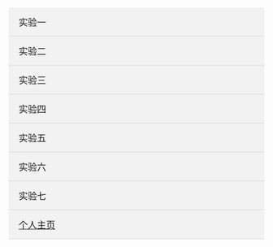 <html>
<head>
<meta charset="utf-8">
<title>主页</title>
</head>

<body>
	<ol class="tree">
       <li>
           <label for="folder1" class="folderOne">实验一</label> <input type="checkbox" id="folder1" />  
              <ol>
                <li class="file folderTwo"><a href="sy1-1.html" title="实验1-1">实验1-1</a></li>  
                <li class="file folderTwo"><a href="sy1-2.html" title="实验1-2">实验1-2</a></li>  
                <li class="file folderTwo"><a href="sy1-3.html" title="实验1-3">实验1-3</a></li>
				<li class="file folderTwo"><a href="sy1-4.html" title="实验1-4">实验1-4</a></li>
				<li class="file folderTwo"><a href="sy1-5.html" title="实验1-5">实验1-5</a></li>
				<li class="file folderTwo"><a href="sy1-6.html" title="实验1-6">实验1-6</a></li>
              </ol>
       </li>  
       <li>  
           <label for="folder2"  class="folderOne">实验二</label> <input type="checkbox" id="folder2" />   
           <ol>  
               <li class="file folderTwo"><a href="sy2-1.html" title="实验2-1">实验2-1</a></li> 
               <li class="file folderTwo"><a href="sy2-2.html" title="实验2-2">实验2-2</a></li>
			   <li class="file folderTwo"><a href="sy2-3.html" title="实验2-3">实验2-3</a></li>
			   <li class="file folderTwo"><a href="sy2-4.html" title="实验2-4">实验2-4</a></li>
           </ol>  
       </li>
		<li>
           <label for="folder3" class="folderOne">实验三</label> <input type="checkbox" id="folder3" />  
              <ol>
                <li class="file folderTwo"><a href="sy3-1.html" title="实验3-1">实验3-1</a></li>  
                <li class="file folderTwo"><a href="sy3-2.html" title="实验3-2">实验3-2</a></li>  
                <li class="file folderTwo"><a href="sy3-3.html" title="实验3-3">实验3-3</a></li>
				<li class="file folderTwo"><a href="sy3-4.html" title="实验3-4">实验3-4</a></li>
				<li class="file folderTwo"><a href="sy3-5.html" title="实验3-5">实验3-5</a></li>
				<li class="file folderTwo"><a href="sy3-6.html" title="实验3-6">实验3-6</a></li>
              </ol>
       </li>  
       <li>  
           <label for="folder4"  class="folderOne">实验四</label> <input type="checkbox" id="folder4"/>   
           <ol>  
               <li class="file folderTwo"><a href="sy4-1.html" title="实验4-1">实验4-1</a></li> 
               <li class="file folderTwo"><a href="sy4-2.html" title="实验4-2">实验4-2</a></li> 
           </ol>  
       </li> 
       <li>  
           <label for="folder5"  class="folderOne">实验五</label> <input type="checkbox" id="folder5"/>
		   <ol>  
               <li class="file folderTwo"><a href="sy5.html" title="实验五">实验五</a></li> 
           </ol>
       </li>
	   <li>  
           <label for="folder6"  class="folderOne">实验六</label> <input type="checkbox" id="folder6"/>
		   <ol>  
               <li class="file folderTwo"><a href="sy6.html" title="实验六">实验六</a></li> 
           </ol>
       </li>
	   <li>  
           <label for="folder7"  class="folderOne">实验七</label> <input type="checkbox" id="folder7"/>
		   <ol>  
               <li class="file folderTwo"><a href="sy7-1.html" title="实验7-1">实验7-1</a></li> 
               <li class="file folderTwo"><a href="sy7-2.html" title="实验7-2">实验7-2</a></li> 
           </ol>
       </li>
	<li>  
           <label for="folder8"  class="folderOne"><a href="main.html" title="个人主页">个人主页</a></label> <input type="checkbox" id="folder8"/>
	</li>
   </ol>
<style type="text/css">  
    .tree {margin: 0;padding: 0;background-color:#f2f2f2;overflow: hidden;}  
    /*隐藏input*/
    .tree li input{position: absolute;left: 0;opacity: 0;z-index: 2;cursor: pointer;height: 1em;width:1em;top: 0;}  
    /*所有菜单项设置统一样式*/
    .tree li {position: relative;list-style: none;}   
    /*一级菜单加下边线*/
    .tree>li{border-bottom: 1px solid #d9d9d9;}
    /*给有子菜单的菜单项添加背景图标*/
    .tree li label {max-width:999px;cursor: pointer;display: block;margin:0 0 0 -50px;padding: 15px 10px 15px 70px;background: url(../../images/cp-detail-arrow-b.png) no-repeat right center;background-position:95% 50%;white-space:nowrap;overflow:hidden;text-overflow: ellipsis; }  
    .tree li label:hover,li label:focus{background-color:#a7a7a7;color:#fff;}
    /*清除所有展开的子菜单的display*/
    .tree li input + ol{display: none;}  
    /*当input被选中时，给所有展开的子菜单设置样式*/
    .tree input:checked + ol {padding-left:14px;height: auto;display: block;}  
    .tree input:checked + ol > li { height: auto;}  
    /*末层菜单为A标签，设置样式*/
    .tree li.file a{margin:0 -10px 0 -50px;padding: 15px 20px 15px 70px;text-decoration:none;display: block;color:#333333;white-space:nowrap;overflow:hidden;text-overflow: ellipsis;} 
    .tree li.file a:hover,li.file a:focus{background-color:#a7a7a7;color:#fff;} 
    /*不同层级的菜单字体大小不同*/
    .tree .folderOne{font-size: 18px;}
    .tree .folderTwo{font-size:16px;}
</style>

<script type="text/javascript">
       $(document).ready(function() {
           //每个有子菜单的菜单项添加点击事件
           $(".tree label").click(function(){
               //获取当前菜单旁边input的check状态
               var isChecked = $(this).next("input[type='checkbox']").is(':checked');
               //展开和收齐的不同状态下更换右侧小图标
               if(isChecked){
                   $(this).css(
                       "background-image","url(../images/cp-detail-arrow-b.png)"
                   );
               }else{
                   $(this).css(
                       "background-image","url(../images/cp-detail-arrow-t.png)"
                   );
               }
           });
            
       });
   </script>
</body>
</html>
